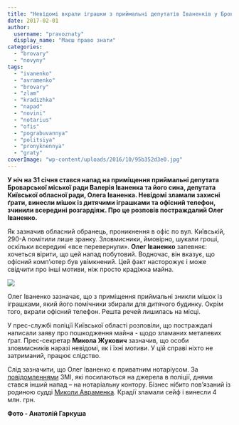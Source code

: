 ```yaml
---
title: "Невідомі вкрали іграшки з приймальні депутатів Іваненків у Броварах"
date: 2017-02-01
author: 
  username: "pravoznaty"
  display_name: "Маєш право знати"
categories: 
  - "brovary"
  - "novyny"
tags: 
  - "ivanenko"
  - "avramenko"
  - "brovary"
  - "zlam"
  - "kradizhka"
  - "napad"
  - "novini"
  - "notarius"
  - "ofis"
  - "pograbuvannya"
  - "politsiya"
  - "pronyknennya"
  - "graty"
coverImage: "wp-content/uploads/2016/10/95b352d3e0.jpg"
---
```


**У ніч на 31 січня стався напад на приміщення приймальні депутата Броварської міської ради Валерія Іваненка та його сина, депутата Київської обласної ради, Олега Іваненка. Невідомі зламали захисні ґрати, винесли мішок із дитячими іграшками та офісний телефон, зчинили всередині розгардіяж. Про це розповів постраждалий Олег Іваненко.**

Як зазначив обласний обранець, проникнення в офіс по вул. Київській, 290-А помітили лише зранку. Зловмисники, ймовірно, шукали гроші, оскільки всередині «все перевернули». **Олег Іваненко** запевняє: хочеться вірити, що цей напад побутовий. Водночас, він вказує, що офісний комп’ютер був увімкнений. Цей факт насторожує і може свідчити про інші мотиви, ніж просто крадіжка майна.

[![](https://mpz.brovary.org/wp-content/uploads/2017/02/Ivanenko-ofis-pryjmalnya-napad.jpg)](https://mpz.brovary.org/wp-content/uploads/2017/02/Ivanenko-ofis-pryjmalnya-napad.jpg)

Олег Іваненко зазначає, що з приміщення приймальні зникли мішок із іграшками, який його помічники збирали для дитячого будинку. Окрім того, вкрали офісний телефон. Решта речей лишилась на місці.

У прес-службі поліції Київської області розповіли, що постраждалі написали заяву про пошкодження майна - щодо зламаних металевих ґрат. Прес-секретар **Микола Жукович** зазначив, що особи зловмисників наразі невідомі, як і їхні мотиви. У цій справі ніхто не затриманий, працює слідство.

Слід зазначити, що Олег Іваненко є приватним нотаріусом. За [повідомленнями](https://www.obozrevatel.com/kiyany/crime/92085-derzkij-nalet-pod-kievom-u-notariusa-zabrali-pochti-4-milliona-griven.htm) ЗМІ, які посилаються на джерела в поліції, днями стався інший напад – на нотаріальну контору. Бізнес нібито пов’язаний із родиною судді [Миколи Авраменка](https://mpz.brovary.org/suddya-apelyatsijnogo-sudu-kyyivshhyny-shovav-vid-podatkiv-mayetok-u-brovarah-video/). Крадії зламали сейф і винесли 4 млн. грн.

**Фото - Анатолій Гаркуша**
